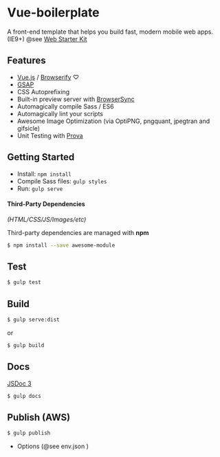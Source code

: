 Vue-boilerplate
===============

A front-end template that helps you build fast, modern mobile web apps. (IE9+) @see [Web Starter Kit](https://github.com/google/web-starter-kit)

## Features

* [Vue.js](http://vuejs.org/) / [Browserify](http://browserify.org/) ♡
* [GSAP](https://greensock.com/gsap)
* CSS Autoprefixing
* Built-in preview server with [BrowserSync](http://www.browsersync.io/)
* Automagically compile Sass / ES6
* Automagically lint your scripts
* Awesome Image Optimization (via OptiPNG, pngquant, jpegtran and gifsicle)
* Unit Testing with [Prova](https://github.com/azer/prova)

## Getting Started

- Install: `npm install`
- Compile Sass files: `gulp styles`
- Run: `gulp serve`

#### Third-Party Dependencies

*(HTML/CSS/JS/Images/etc)*

Third-party dependencies are managed with **npm**

```sh
$ npm install --save awesome-module
```

## Test

```sh
$ gulp test
```

## Build

```sh
$ gulp serve:dist
```

or

```sh
$ gulp build
```

## Docs

[JSDoc 3](http://usejsdoc.org/)

```sh
$ gulp docs
```

## Publish (AWS)

```sh
$ gulp publish
```
- Options (@see env.json )
